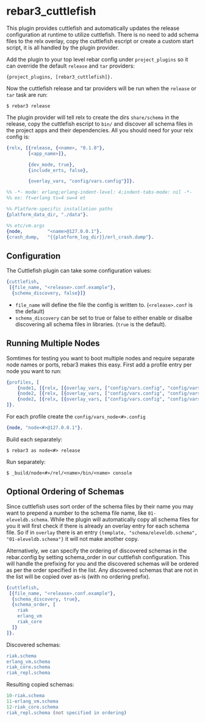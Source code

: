 rebar3_cuttlefish
=====

This plugin provides cuttlefish and automatically updates the release configuration at runtime to utilize cuttlefish. There is no need to add schema files to the relx overlay, copy the cuttlefish escript or create a custom start script, it is all handled by the plugin provider.

Add the plugin to your top level rebar config under `project_plugins` so it can override the default `release` and `tar` providers:

    {project_plugins, [rebar3_cuttlefish]}.


Now the cuttlefish release and tar providers will be run when the `release` or `tar` task are run:

    $ rebar3 release

The plugin provider will tell relx to create the dirs `share/schema` in the release, copy the cuttlefish escript to `bin/` and discover all schema files in the project apps and their dependencies. All you should need for your relx config is:

```erlang
{relx, [{release, {<name>, "0.1.0"},
        [<app_name>]},

        {dev_mode, true},
        {include_erts, false},

        {overlay_vars, "config/vars.config"}]}.
```

```erlang
%% -*- mode: erlang;erlang-indent-level: 4;indent-tabs-mode: nil -*-
%% ex: ft=erlang ts=4 sw=4 et

%% Platform-specific installation paths
{platform_data_dir, "./data"}.

%% etc/vm.args
{node,         "<name>@127.0.0.1"}.
{crash_dump,   "{{platform_log_dir}}/erl_crash.dump"}.
```

## Configuration

The Cuttlefish plugin can take some configuration values:
```erlang
{cuttlefish,
 [{file_name, "<release>.conf.example"},
  {schema_discovery, false}]}
```

- `file_name` will define the file the config is written to. (`<release>.conf` is the default)
- `schema_discovery` can be set to true or false to either enable or disalbe discovering all schema files in libraries. (`true` is the default).

## Running Multiple Nodes

Somtimes for testing you want to boot multiple nodes and require separate node names or ports, rebar3 makes this easy. First add a profile entry per node you want to run:

```erlang
{profiles, [
    {node1, [{relx, [{overlay_vars, ["config/vars.config", "config/vars_node1.config"]}]}]}
    {node2, [{relx, [{overlay_vars, ["config/vars.config", "config/vars_node2.config"]}]}]}
    {node2, [{relx, [{overlay_vars, ["config/vars.config", "config/vars_node2.config"]}]}]}
]}.
```

For each profile create the `config/vars_node<#>.config`

```erlang
{node, "node<#>@127.0.0.1"}.
```

Build each separately:

```shell
$ rebar3 as node<#> release
```

Run separately:

```shell
$ _build/node<#>/rel/<name>/bin/<name> console
```

## Optional Ordering of Schemas

Since cuttlefish uses sort order of the schema files by their name you may want to prepend a number to the schema file name, like `01-eleveldb.schema`. While the plugin will automatically copy all schema files for you it will first check if there is already an overlay entry for each schema file. So if in `overlay` there is an entry `{template, "schema/eleveldb.schema", "01-eleveldb.schema"}` it will not make another copy.

Alternatively, we can specify the ordering of discovered schemas in the rebar.config by setting schema_order in our cuttlefish configuration. This will handle the prefixing for you and the discovered schemas will be ordered as per the order specified in the list. Any discovered schemas that are not in the list will be copied over as-is (with no ordering prefix).

```erlang
{cuttlefish,
 [{file_name, "<release>.conf.example"},
  {schema_discovery, true},
  {schema_order, [
    riak
    erlang_vm
    riak_core
  ]}
]}.
```
Discovered schemas:
```erlang
riak.schema
erlang_vm.schema
riak_core.schema
riak_repl.schema
```

Resulting copied schemas:
```erlang
10-riak.schema
11-erlang_vm.schema
12-riak_core.schema
riak_repl.schema (not specified in ordering)
```
